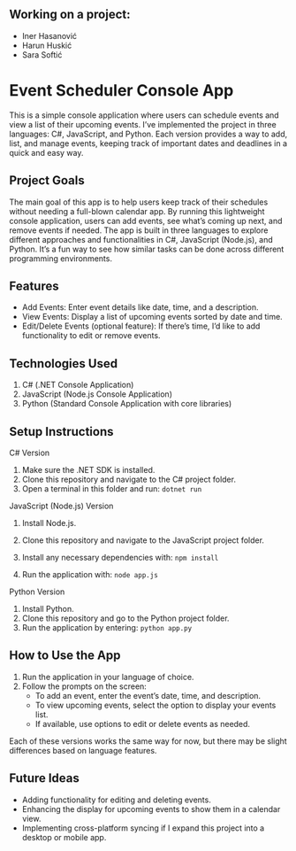 ## Working on a project:
- Iner Hasanović
- Harun Huskić
- Sara Softić

# Event Scheduler Console App


This is a simple console application where users can schedule events and view a list of their upcoming events. I’ve implemented the project in three languages: C#, JavaScript, and Python. Each version provides a way to add, list, and manage events, keeping track of important dates and deadlines in a quick and easy way.

## Project Goals
The main goal of this app is to help users keep track of their schedules without needing a full-blown calendar app. By running this lightweight console application, users can add events, see what’s coming up next, and remove events if needed. The app is built in three languages to explore different approaches and functionalities in C#, JavaScript (Node.js), and Python. It’s a fun way to see how similar tasks can be done across different programming environments.

## Features
- Add Events: Enter event details like date, time, and a description.
- View Events: Display a list of upcoming events sorted by date and time.
- Edit/Delete Events (optional feature): If there’s time, I’d like to add functionality to edit or remove events.

## Technologies Used

1. C# (.NET Console Application)
2. JavaScript (Node.js Console Application)
3. Python (Standard Console Application with core libraries)

## Setup Instructions
C# Version

1. Make sure the .NET SDK is installed.
2. Clone this repository and navigate to the C# project folder.
3. Open a terminal in this folder and run:  ``` dotnet run ```

JavaScript (Node.js) Version

1. Install Node.js.
2. Clone this repository and navigate to the JavaScript project folder.
3. Install any necessary dependencies with: ``` npm install ``` 

 4. Run the application with:  ``` node app.js ```

Python Version

1. Install Python.
2. Clone this repository and go to the Python project folder.
3. Run the application by entering:
   ``` python app.py  ```

## How to Use the App 

1. Run the application in your language of choice.
2. Follow the prompts on the screen:
   - To add an event, enter the event’s date, time, and description.
   - To view upcoming events, select the option to display your events list.
   - If available, use options to edit or delete events as needed.

Each of these versions works the same way for now, but there may be slight differences based on language features.

## Future Ideas

- Adding functionality for editing and deleting events.
- Enhancing the display for upcoming events to show them in a calendar view.
- Implementing cross-platform syncing if I expand this project into a desktop or mobile app.


   
 

